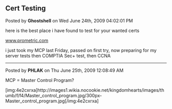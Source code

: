## Cert Testing
Posted by **Ghostshell** on Wed June 24th, 2009 04:02:01 PM

here is the best place i have found to test for your wanted certs

<!-- w --><a class="postlink" href="http://www.prometric.com">www.prometric.com</a><!-- w -->

i just took my MCP last Friday, passed on first try, now preparing for my server tests then COMPTIA Sec+ test, then CCNA

--------------------------------------------------------------------------------

Posted by **PHLAK** on Thu June 25th, 2009 12:08:49 AM

MCP = Master Control Program?

[img:4e2cxrxa]http&#58;//images1&#46;wikia&#46;nocookie&#46;net/kingdomhearts/images/thumb/f/f4/Master_control_program&#46;jpg/300px-Master_control_program&#46;jpg[/img:4e2cxrxa]
